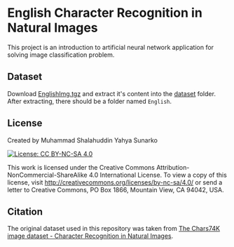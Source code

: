 # English Character Recognition in Natural Images

This project is an introduction to artificial neural network application for solving image classification problem.

## Dataset

Download [EnglishImg.tgz](http://www.ee.surrey.ac.uk/CVSSP/demos/chars74k/EnglishImg.tgz) and extract it's content into the [dataset](/dataset) folder. After extracting, there should be a folder named `English`.

## License

Created by Muhammad Shalahuddin Yahya Sunarko

[![License: CC BY-NC-SA 4.0](https://licensebuttons.net/l/by-nc-sa/4.0/80x15.png)](https://creativecommons.org/licenses/by-nc-sa/4.0/)

This work is licensed under the Creative Commons Attribution-NonCommercial-ShareAlike 4.0 International License. To view a copy of this license, visit <http://creativecommons.org/licenses/by-nc-sa/4.0/> or send a letter to Creative Commons, PO Box 1866, Mountain View, CA 94042, USA.

## Citation

The original dataset used in this repository was taken from [The Chars74K image dataset - Character Recognition in Natural Images](http://www.ee.surrey.ac.uk/CVSSP/demos/chars74k/).
